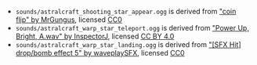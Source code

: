 - `sounds/astralcraft_shooting_star_appear.ogg` is derived from ["coin flip" by MrGungus](https://freesound.org/people/MrGungus/sounds/766544/), licensed [CC0](https://creativecommons.org/publicdomain/zero/1.0/)
- `sounds/astralcraft_warp_star_teleport.ogg` is derived from ["Power Up, Bright, A.wav" by InspectorJ](https://freesound.org/people/InspectorJ/sounds/411460/), licensed [CC BY 4.0](https://creativecommons.org/licenses/by/4.0/)
- `sounds/astralcraft_warp_star_landing.ogg` is derived from ["[SFX Hit] drop/bomb effect 5" by waveplaySFX](https://freesound.org/people/waveplaySFX/sounds/187502/), licensed [CC0](https://creativecommons.org/publicdomain/zero/1.0/)